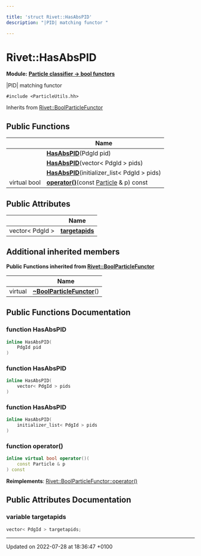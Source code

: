 ```yaml
---

title: 'struct Rivet::HasAbsPID'
description: "|PID| matching functor "

---
```


# Rivet::HasAbsPID

**Module:** **[Particle classifier -> bool functors](/documentation/code/modules/group__particleutils__p2bool/)**



|PID| matching functor 


`#include <ParticleUtils.hh>`

Inherits from [Rivet::BoolParticleFunctor](/documentation/code/classes/structrivet_1_1boolparticlefunctor/)

## Public Functions

|                | Name           |
| -------------- | -------------- |
| | **[HasAbsPID](/documentation/code/classes/structrivet_1_1hasabspid/#function-hasabspid)**(PdgId pid) |
| | **[HasAbsPID](/documentation/code/classes/structrivet_1_1hasabspid/#function-hasabspid)**(vector< PdgId > pids) |
| | **[HasAbsPID](/documentation/code/classes/structrivet_1_1hasabspid/#function-hasabspid)**(initializer_list< PdgId > pids) |
| virtual bool | **[operator()](/documentation/code/classes/structrivet_1_1hasabspid/#function-operator())**(const <a href="/documentation/code/classes/classrivet_1_1particle/">Particle</a> & p) const |

## Public Attributes

|                | Name           |
| -------------- | -------------- |
| vector< PdgId > | **[targetapids](/documentation/code/classes/structrivet_1_1hasabspid/#variable-targetapids)**  |

## Additional inherited members

**Public Functions inherited from [Rivet::BoolParticleFunctor](/documentation/code/classes/structrivet_1_1boolparticlefunctor/)**

|                | Name           |
| -------------- | -------------- |
| virtual | **[~BoolParticleFunctor](/documentation/code/classes/structrivet_1_1boolparticlefunctor/#function-~boolparticlefunctor)**() |


## Public Functions Documentation

### function HasAbsPID

```cpp
inline HasAbsPID(
    PdgId pid
)
```


### function HasAbsPID

```cpp
inline HasAbsPID(
    vector< PdgId > pids
)
```


### function HasAbsPID

```cpp
inline HasAbsPID(
    initializer_list< PdgId > pids
)
```


### function operator()

```cpp
inline virtual bool operator()(
    const Particle & p
) const
```


**Reimplements**: [Rivet::BoolParticleFunctor::operator()](/documentation/code/classes/structrivet_1_1boolparticlefunctor/#function-operator())


## Public Attributes Documentation

### variable targetapids

```cpp
vector< PdgId > targetapids;
```


-------------------------------

Updated on 2022-07-28 at 18:36:47 +0100

